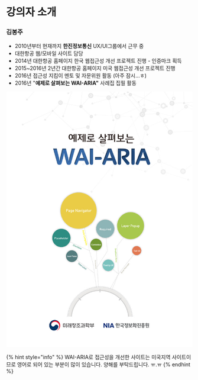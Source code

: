 # 강의자 소개

### 김봉주

* 2010년부터 현재까지 **한진정보통신** UX/UI그룹에서 근무 중 
* 대한항공 웹/모바일 사이트 담당
* 2014년 대한항공 홈페이지 한국 웹접근성 개선 프로젝트 진행 - 인증마크 획득
* 2015~2016년  2년간 대한항공 홈페이지 미국 웹접근성 개선 프로젝트 진행 
* 2016년 접근성 지킴이 멘토 및 자문위원 활동 \(아주 잠시...ㅎ\)
* 2016년 "**예제로 살펴보는 WAI-ARIA"** 사례집 집필 활동

![](.gitbook/assets/image%20%287%29.png)

{% hint style="info" %}
WAI-ARIA로 접근성을 개선한 사이트는 미국지역 사이트이므로 영어로 되어 있는 부분이 많이 있습니다. 양해를 부탁드립니다. ㅠ.ㅠ 
{% endhint %}

